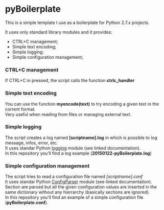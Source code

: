 # pyBoilerplate

This is a simple template I use as a boilerplate for Python 2.7.x projects.  

It uses only standard library modules and it provides:

- CTRL+C management;
- Simple text encoding;
- Simple logging;
- Simple configuration management;

### CTRL+C management
If CTRL+C in pressed, the script calls the function __ctrlc_handler__

### Simple text encoding
You can use the function __myencode(text)__ to try encoding a given text in the corrent format.  
Very useful when reading from files or managing external text.  


### Simple logging
The script creates a log named __[scriptname].log__ in which is possible to log message, infos, error, etc.  
It uses standar Python [logging](https://docs.python.org/2/library/logging.html) module (see linked documentation).  
In this repository you'll find a log example (__20150122-pyBoilerplate.log__)

### Simple configuration management
The script tries to read a configuration file named _[scriptname].conf_   
It uses standar Python [ConfigParser](https://docs.python.org/2/library/configparser.html) module (see linked documentation).  
Section are parsed but all the given configuration values are inserted in the same dictionary without any hierrarchy (basically sections are ignored).   
In this repository you'll find an example of a simple configuration file (__pyBoilerplate.conf__).

